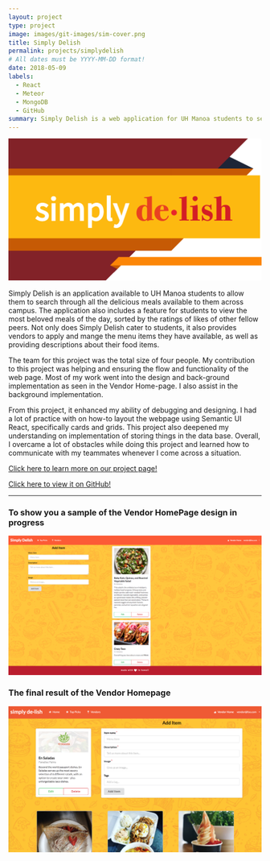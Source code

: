 ```yaml
---
layout: project
type: project
image: images/git-images/sim-cover.png
title: Simply Delish
permalink: projects/simplydelish
# All dates must be YYYY-MM-DD format!
date: 2018-05-09
labels:
  - React
  - Meteor
  - MongoDB
  - GitHub
summary: Simply Delish is a web application for UH Manoa students to seek their next meal available to them on campus.
---
```



<div class="ui small rounded images">
  <img class="ui image" src="../images/git-images/sim-cover.png">
</div>


Simply Delish is an application available to UH Manoa students to allow them to search through all the delicious meals available to them across campus. The application also includes a feature for students to view the most beloved meals of the day, sorted by the ratings of likes of other fellow peers. Not only does Simply Delish cater to students, it also provides vendors to apply and mange the menu items they have available, as well as providing descriptions about their food items.

The team for this project was the total size of four people. My contribution to this project was helping and ensuring the flow and functionality of the web page. Most of my work went into the design and back-ground implementation as seen in the Vendor Home-page. I also assist in the background implementation.

From this project, it enhanced my ability of debugging and designing. I had a lot of practice with on how-to layout the webpage using Semantic UI React, specifically cards and grids. This project also deepened my understanding on implementation of storing things in the data base. Overall, I overcame a lot of obstacles while doing this project and learned how to communicate with my teammates whenever I come across a situation.

[Click here to learn more on our project page!](https://simplydelish.github.io/)

[Click here to view it on GitHub!](https://github.com/simplydelish/simplydelish)

----

### To show you a sample of the Vendor HomePage design in progress
<img class="ui image" src="../images/git-images/vendorHome_2.png">

### The final result of the Vendor Homepage
<img class="ui image" src="../images/git-images/vendorHome_1.png">

